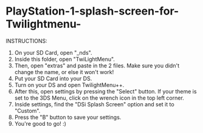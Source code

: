# PlayStation-1-splash-screen-for-Twilightmenu-
INSTRUCTIONS:
1. On your SD Card, open "_nds".
2. Inside this folder, open "TwiLightMenu".
3. Then, open "extras" and paste in the 2 files.
   Make sure you didn't change the name, or else it won't work!
4. Put your SD Card into your DS.
5. Turn on your DS and open TwilightMenu++.
6. After this, open settings by pressing the "Select" button.
   If your theme is set to the 3DS Menu, click on the wrench icon in the top left corner.
7. Inside settings, find the "DSi Splash Screen" option and set it to "Custom".
8. Press the "B" button to save your settings.
9. You're good to go! :)
